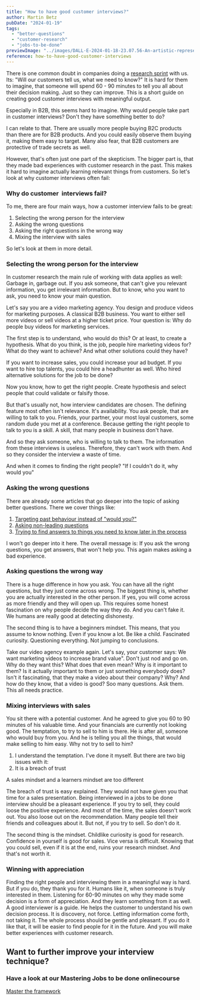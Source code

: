 ```yaml
---
title: "How to have good customer interviews?"
author: Martin Betz
pubDate: "2024-01-19"
tags:
  - "better-questions"
  - "customer-research"
  - "jobs-to-be-done"
previewImage: "../images/DALL·E-2024-01-18-23.07.56-An-artistic-representation-of-a-customer-research-interview-situation-illustrated-in-a-watercolor-style-with-a-slightly-geometric-approach.-The-scene.png"
reference: how-to-have-good-customer-interviews
---
```


There is one common doubt in companies doing a [research sprint](https://utxo.solutions/services/jobs-to-be-done-agency/) with us. Its: "Will our customers tell us, what we need to know?" It is hard for them to imagine, that someone will spend 60 - 90 minutes to tell you all about their decision making. Just so they can improve. This is a short guide on creating good customer interviews with meaningful output.  

Especially in B2B, this seems hard to imagine. Why would people take part in customer interviews? Don't they have something better to do? 

I can relate to that. There are usually more people buying B2C products than there are for B2B products. And you could easily observe them buying it, making them easy to target. Many also fear, that B2B customers are protective of trade secrets as well. 

However, that's often just one part of the skepticism. The bigger part is, that they made bad experiences with customer research in the past. This makes it hard to imagine actually learning relevant things from customers. So let's look at why customer interviews often fail:

### Why do customer  interviews fail?

To me, there are four main ways, how a customer interview fails to be great:

1. Selecting the wrong person for the interview
2. Asking the wrong questions
3. Asking the right questions in the wrong way
4. Mixing the interview with sales

So let's look at them in more detail.

### Selecting the wrong person for the interview

In customer research the main rule of working with data applies as well: Garbage in, garbage out. If you ask someone, that can't give you relevant information, you get irrelevant information. But to know, who you want to ask, you need to know your main question. 

Let's say you are a video marketing agency. You design and produce videos for marketing purposes. A classical B2B business. You want to either sell more videos or sell videos at a higher ticket price. Your question is: Why do people buy videos for marketing services.

The first step is to understand, who would do this? Or at least, to create a hypothesis. What do you think, is the job, people hire marketing videos for? What do they want to achieve? And what other solutions could they have?

If you want to increase sales, you could increase your ad budget. If you want to hire top talents, you could hire a headhunter as well. Who hired alternative solutions for the job to be done?

Now you know, how to get the right people. Create hypothesis and select people that could validate or falsify those. 

But that's usually not, how interview candidates are chosen. The defining feature most often isn't relevance. It's availability. You ask people, that are willing to talk to you. Friends, your partner, your most loyal customers, some random dude you met at a conference. Because getting the right people to talk to you is a skill. A skill, that many people in business don't have. 

And so they ask someone, who is willing to talk to them. The information from these interviews is useless. Therefore, they can't work with them. And so they consider the interview a waste of time. 

And when it comes to finding the right people? "If I couldn't do it, why would you" 

### Asking the wrong questions

There are already some articles that go deeper into the topic of asking better questions. There we cover things like: 

1. [Targeting past behaviour instead of "would you?"](/en/blog/five-steps-to-ask-better-questions/) 
2. [Asking non-leading questions](/en/blog/would-you-rather-eat-a-dolphin-or-buy-our-product/)
3. [Trying to find answers to things you need to know later in the process](/en/blog/structuring-unlearned-information/)

I won't go deeper into it here. The overall message is: If you ask the wrong questions, you get answers, that won't help you. This again makes asking a bad experience. 

### Asking questions the wrong way

There is a huge difference in how you ask. You can have all the right questions, but they just come across wrong. The biggest thing is, whether you are actually interested in the other person. If yes, you will come across as more friendly and they will open up. This requires some honest fascination on why people decide the way they do. And you can't fake it. We humans are really good at detecting dishonesty. 

The second thing is to have a beginners mindset. This means, that you assume to know nothing. Even if you know a lot. Be like a child. Fascinated curiosity. Questioning everything. Not jumping to conclusions. 

Take our video agency example again. Let's say, your customer says: We want marketing videos to increase brand value". Don't just nod and go on. Why do they want this? What does that even mean? Why is it important to them? Is it actually important to them or just something everybody does? Isn't it fascinating, that they make a video about their company? Why? And how do they know, that a video is good? Soo many questions. Ask them. This all needs practice.

### Mixing interviews with sales

You sit there with a potential customer. And he agreed to give you 60 to 90 minutes of his valuable time. And your financials are currently not looking good. The temptation, to try to sell to him is there. He is after all, someone who would buy from you. And he is telling you all the things, that would make selling to him easy. Why not try to sell to him?

1. I understand the temptation. I've done it myself. But there are two big issues with it:
2. It is a breach of trust

A sales mindset and a learners mindset are too different

The breach of trust is easy explained. They would not have given you that time for a sales presentation. Being interviewed in a jobs to be done interview should be a pleasant experience. If you try to sell, they could loose the positive experience. And most of the time, the sales doesn't work out. You also loose out on the recommendation. Many people tell their friends and colleagues about it. But not, if you try to sell. So don't do it.

The second thing is the mindset. Childlike curiosity is good for research. Confidence in yourself is good for sales. Vice versa is difficult. Knowing that you could sell, even if it is at the end, ruins your research mindset. And that's not worth it.  

### Winning with appreciation

Finding the right people and interviewing them in a meaningful way is hard. But if you do, they thank you for it. Humans like it, when someone is truly interested in them. Listening for 60-90 minutes on why they made some decision is a form of appreciation. And they learn something from it as well. A good interviewer is a guide. He helps the customer to understand his own decision process. It is discovery, not force. Letting information come forth, not taking it. The whole process should be gentle and pleasant. If you do it like that, it will be easier to find people for it in the future. And you will make better experiences with customer research. 

## Want to further improve your interview technique?

### Have a look at our Mastering Jobs to be done onlinecourse

[Master the framework](https://utxo.solutions/services/mastering-jobs-to-be-done-online-workshop/)
